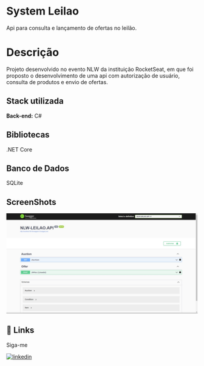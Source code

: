 # System Leilao

Api para consulta e lançamento de ofertas no leilão.



# Descrição

Projeto desenvolvido no evento NLW da instituição RocketSeat, em que foi proposto o desenvolvimento de uma api com autorização de usuário, consulta de produtos e envio de ofertas.



## Stack utilizada

**Back-end:** C#



## Bibliotecas

.NET Core


## Banco de Dados

SQLite


## ScreenShots

<img src="ScreenShoot.jpeg">



## 🔗 Links

Siga-me

[![linkedin](https://img.shields.io/badge/linkedin-0A66C2?style=for-the-badge&logo=linkedin&logoColor=white)](https://www.linkedin.com/)


